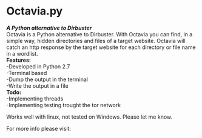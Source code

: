 # Octavia.py
<b><i>A Python alternative to Dirbuster</i><br></b>
Octavia is a Python alternative to Dirbuster. With Octavia you can find, in a simple way, hidden directories and files of a target website. Octavia will catch an http response by the target website for each directory or file name in a wordlist. <br>
<b>Features:</b><br>
-Developed in Python 2.7<br>
-Terminal based<br>
-Dump the output in the terminal<br>
-Write the output in a file<br>
<b>Todo:</b><br>
-Implementing threads<br>
-Implementing testing trought the tor network<br>

Works well with linux, not tested on Windows. Please let me know. <br>

For more info please visit:<br>
